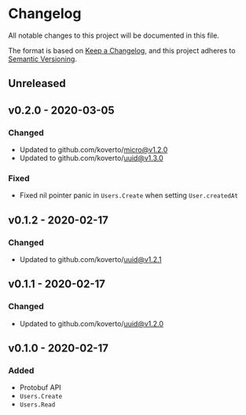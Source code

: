 # Changelog

All notable changes to this project will be documented in this file.

The format is based on [Keep a Changelog][], and this project adheres to
[Semantic Versioning][].

## Unreleased

## v0.2.0 - 2020-03-05

### Changed

- Updated to github.com/koverto/micro@v1.2.0
- Updated to github.com/koverto/uuid@v1.3.0

### Fixed

- Fixed nil pointer panic in `Users.Create` when setting `User.createdAt`

## v0.1.2 - 2020-02-17

### Changed

- Updated to github.com/koverto/uuid@v1.2.1

## v0.1.1 - 2020-02-17

### Changed

- Updated to github.com/koverto/uuid@v1.2.0

## v0.1.0 - 2020-02-17

### Added

- Protobuf API
- `Users.Create`
- `Users.Read`

[keep a changelog]: https://keepachangelog.com/en/1.0.0/
[semantic versioning]: https://semver.org/spec/v2.0.0.html
